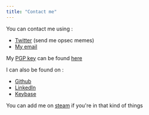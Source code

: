 ```yaml
---
title: "Contact me"
---
```


You can contact me using :

- [Twitter](https://twitter.com/dupertuiseric) (send me opsec memes)
- [My email](mailto://contact@edupertuis.net)

My [PGP key](http://openpgp.org/) can be found [here](/files/key.asc)

I can also be found on :

- [Github](https://github.com/EricDupertuis)
- [LinkedIn](https://ch.linkedin.com/in/eric-dupertuis-92470193)
- [Keybase](https://keybase.io/thorgilson)

You can add me on [steam](https://steamcommunity.com/profiles/76561198033822610/) if you're in that kind of things
